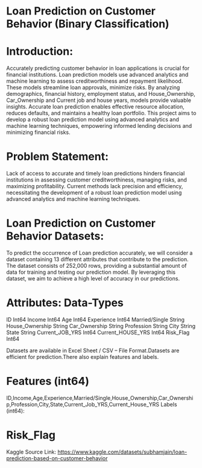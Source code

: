 
# Loan Prediction on Customer Behavior  (Binary Classification)

# Introduction: 
Accurately predicting customer behavior in loan applications is crucial for financial institutions. Loan prediction models use advanced analytics and machine learning to assess creditworthiness and repayment likelihood. These models streamline loan approvals, minimize risks. By analyzing demographics, financial history, employment status, and House_Ownership, Car_Ownership and Current job and house years,  models provide valuable insights. Accurate loan prediction enables effective resource allocation, reduces defaults, and maintains a healthy loan portfolio. This project aims to develop a robust loan prediction model using advanced analytics and machine learning techniques, empowering informed lending decisions and minimizing financial risks.

# Problem Statement: 
 Lack of access to accurate and timely loan predictions hinders financial institutions in assessing customer creditworthiness, managing risks, and maximizing profitability. Current methods lack precision and efficiency, necessitating the development of a robust loan prediction model using advanced analytics and machine learning techniques.

# Loan Prediction on Customer Behavior  Datasets:
To predict the occurrence of Loan prediction accurately, we will consider a dataset containing 13 different attributes that contribute to the prediction. The dataset consists of  252,000  rows, providing a substantial amount of data for training and testing our prediction model. By leveraging this dataset, we aim to achieve a high level of accuracy in our predictions.
# Attributes:	Data-Types
ID	Int64
Income	Int64
Age	Int64
Experience	Int64
Married/Single	String
House_Ownership	String
Car_Ownership	String
Profession	String
City	String
State	String
Current_JOB_YRS	Int64
Current_HOUSE_YRS	Int64
Risk_Flag	Int64

Datasets are available in Excel Sheet / CSV – File Format.Datasets are efficient for prediction.There also explain features and labels.
# Features (int64)
ID,Income,Age,Experience,Married/Single,House_Ownership,Car_Ownership,Profession,City,State,Current_Job_YRS,Current_House_YRS
Labels (int64):
# Risk_Flag
Kaggle Source Link: https://www.kaggle.com/datasets/subhamjain/loan-prediction-based-on-customer-behavior
